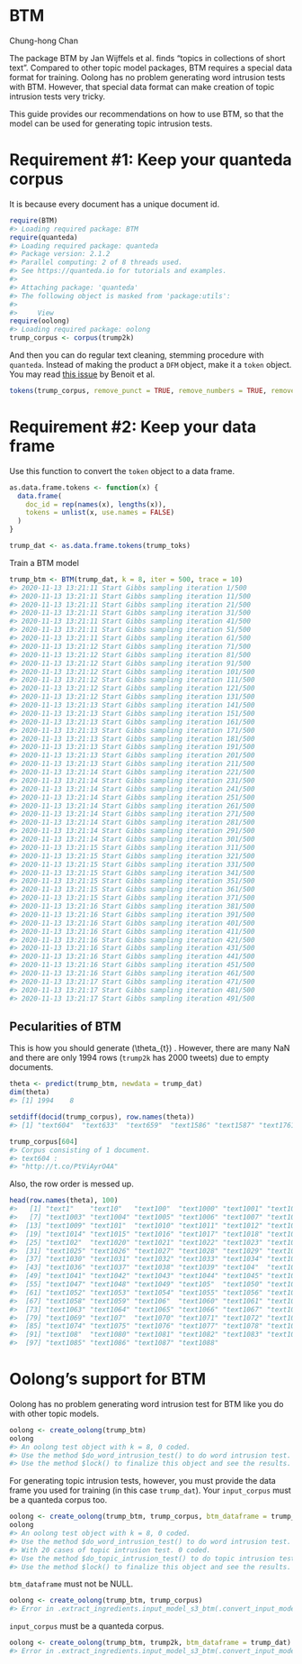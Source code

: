 BTM
================
Chung-hong Chan

The package BTM by Jan Wijffels et al. finds “topics in collections of
short text”. Compared to other topic model packages, BTM requires a
special data format for training. Oolong has no problem generating word
intrusion tests with BTM. However, that special data format can make
creation of topic intrusion tests very tricky.

This guide provides our recommendations on how to use BTM, so that the
model can be used for generating topic intrusion tests.

# Requirement \#1: Keep your quanteda corpus

It is because every document has a unique document id.

``` r
require(BTM)
#> Loading required package: BTM
require(quanteda)
#> Loading required package: quanteda
#> Package version: 2.1.2
#> Parallel computing: 2 of 8 threads used.
#> See https://quanteda.io for tutorials and examples.
#> 
#> Attaching package: 'quanteda'
#> The following object is masked from 'package:utils':
#> 
#>     View
require(oolong)
#> Loading required package: oolong
trump_corpus <- corpus(trump2k)
```

And then you can do regular text cleaning, stemming procedure with
`quanteda`. Instead of making the product a `DFM` object, make it a
`token` object. You may read [this
issue](https://github.com/quanteda/quanteda/issues/1404) by Benoit et
al.

``` r
tokens(trump_corpus, remove_punct = TRUE, remove_numbers = TRUE, remove_symbols = TRUE, split_hyphens = TRUE, remove_url = TRUE) %>% tokens_tolower() %>% tokens_remove(stopwords("en")) %>% tokens_remove("@*")  -> trump_toks
```

# Requirement \#2: Keep your data frame

Use this function to convert the `token` object to a data frame.

``` r
as.data.frame.tokens <- function(x) {
  data.frame(
    doc_id = rep(names(x), lengths(x)),
    tokens = unlist(x, use.names = FALSE)
  )
}

trump_dat <- as.data.frame.tokens(trump_toks)
```

Train a BTM model

``` r
trump_btm <- BTM(trump_dat, k = 8, iter = 500, trace = 10)
#> 2020-11-13 13:21:11 Start Gibbs sampling iteration 1/500
#> 2020-11-13 13:21:11 Start Gibbs sampling iteration 11/500
#> 2020-11-13 13:21:11 Start Gibbs sampling iteration 21/500
#> 2020-11-13 13:21:11 Start Gibbs sampling iteration 31/500
#> 2020-11-13 13:21:11 Start Gibbs sampling iteration 41/500
#> 2020-11-13 13:21:11 Start Gibbs sampling iteration 51/500
#> 2020-11-13 13:21:11 Start Gibbs sampling iteration 61/500
#> 2020-11-13 13:21:12 Start Gibbs sampling iteration 71/500
#> 2020-11-13 13:21:12 Start Gibbs sampling iteration 81/500
#> 2020-11-13 13:21:12 Start Gibbs sampling iteration 91/500
#> 2020-11-13 13:21:12 Start Gibbs sampling iteration 101/500
#> 2020-11-13 13:21:12 Start Gibbs sampling iteration 111/500
#> 2020-11-13 13:21:12 Start Gibbs sampling iteration 121/500
#> 2020-11-13 13:21:12 Start Gibbs sampling iteration 131/500
#> 2020-11-13 13:21:13 Start Gibbs sampling iteration 141/500
#> 2020-11-13 13:21:13 Start Gibbs sampling iteration 151/500
#> 2020-11-13 13:21:13 Start Gibbs sampling iteration 161/500
#> 2020-11-13 13:21:13 Start Gibbs sampling iteration 171/500
#> 2020-11-13 13:21:13 Start Gibbs sampling iteration 181/500
#> 2020-11-13 13:21:13 Start Gibbs sampling iteration 191/500
#> 2020-11-13 13:21:13 Start Gibbs sampling iteration 201/500
#> 2020-11-13 13:21:13 Start Gibbs sampling iteration 211/500
#> 2020-11-13 13:21:14 Start Gibbs sampling iteration 221/500
#> 2020-11-13 13:21:14 Start Gibbs sampling iteration 231/500
#> 2020-11-13 13:21:14 Start Gibbs sampling iteration 241/500
#> 2020-11-13 13:21:14 Start Gibbs sampling iteration 251/500
#> 2020-11-13 13:21:14 Start Gibbs sampling iteration 261/500
#> 2020-11-13 13:21:14 Start Gibbs sampling iteration 271/500
#> 2020-11-13 13:21:14 Start Gibbs sampling iteration 281/500
#> 2020-11-13 13:21:14 Start Gibbs sampling iteration 291/500
#> 2020-11-13 13:21:14 Start Gibbs sampling iteration 301/500
#> 2020-11-13 13:21:15 Start Gibbs sampling iteration 311/500
#> 2020-11-13 13:21:15 Start Gibbs sampling iteration 321/500
#> 2020-11-13 13:21:15 Start Gibbs sampling iteration 331/500
#> 2020-11-13 13:21:15 Start Gibbs sampling iteration 341/500
#> 2020-11-13 13:21:15 Start Gibbs sampling iteration 351/500
#> 2020-11-13 13:21:15 Start Gibbs sampling iteration 361/500
#> 2020-11-13 13:21:15 Start Gibbs sampling iteration 371/500
#> 2020-11-13 13:21:16 Start Gibbs sampling iteration 381/500
#> 2020-11-13 13:21:16 Start Gibbs sampling iteration 391/500
#> 2020-11-13 13:21:16 Start Gibbs sampling iteration 401/500
#> 2020-11-13 13:21:16 Start Gibbs sampling iteration 411/500
#> 2020-11-13 13:21:16 Start Gibbs sampling iteration 421/500
#> 2020-11-13 13:21:16 Start Gibbs sampling iteration 431/500
#> 2020-11-13 13:21:16 Start Gibbs sampling iteration 441/500
#> 2020-11-13 13:21:16 Start Gibbs sampling iteration 451/500
#> 2020-11-13 13:21:16 Start Gibbs sampling iteration 461/500
#> 2020-11-13 13:21:17 Start Gibbs sampling iteration 471/500
#> 2020-11-13 13:21:17 Start Gibbs sampling iteration 481/500
#> 2020-11-13 13:21:17 Start Gibbs sampling iteration 491/500
```

## Pecularities of BTM

This is how you should generate \(\theta_{t}\) . However, there are many
NaN and there are only 1994 rows (`trump2k` has 2000 tweets) due to
empty documents.

``` r
theta <- predict(trump_btm, newdata = trump_dat)
dim(theta)
#> [1] 1994    8
```

``` r
setdiff(docid(trump_corpus), row.names(theta))
#> [1] "text604"  "text633"  "text659"  "text1586" "text1587" "text1761"
```

``` r
trump_corpus[604]
#> Corpus consisting of 1 document.
#> text604 :
#> "http://t.co/PtViAyrO4A"
```

Also, the row order is messed up.

``` r
head(row.names(theta), 100)
#>   [1] "text1"    "text10"   "text100"  "text1000" "text1001" "text1002"
#>   [7] "text1003" "text1004" "text1005" "text1006" "text1007" "text1008"
#>  [13] "text1009" "text101"  "text1010" "text1011" "text1012" "text1013"
#>  [19] "text1014" "text1015" "text1016" "text1017" "text1018" "text1019"
#>  [25] "text102"  "text1020" "text1021" "text1022" "text1023" "text1024"
#>  [31] "text1025" "text1026" "text1027" "text1028" "text1029" "text103" 
#>  [37] "text1030" "text1031" "text1032" "text1033" "text1034" "text1035"
#>  [43] "text1036" "text1037" "text1038" "text1039" "text104"  "text1040"
#>  [49] "text1041" "text1042" "text1043" "text1044" "text1045" "text1046"
#>  [55] "text1047" "text1048" "text1049" "text105"  "text1050" "text1051"
#>  [61] "text1052" "text1053" "text1054" "text1055" "text1056" "text1057"
#>  [67] "text1058" "text1059" "text106"  "text1060" "text1061" "text1062"
#>  [73] "text1063" "text1064" "text1065" "text1066" "text1067" "text1068"
#>  [79] "text1069" "text107"  "text1070" "text1071" "text1072" "text1073"
#>  [85] "text1074" "text1075" "text1076" "text1077" "text1078" "text1079"
#>  [91] "text108"  "text1080" "text1081" "text1082" "text1083" "text1084"
#>  [97] "text1085" "text1086" "text1087" "text1088"
```

# Oolong’s support for BTM

Oolong has no problem generating word intrusion test for BTM like you do
with other topic models.

``` r
oolong <- create_oolong(trump_btm)
oolong
#> An oolong test object with k = 8, 0 coded.
#> Use the method $do_word_intrusion_test() to do word intrusion test.
#> Use the method $lock() to finalize this object and see the results.
```

For generating topic intrusion tests, however, you must provide the data
frame you used for training (in this case `trump_dat`). Your
`input_corpus` must be a quanteda corpus too.

``` r
oolong <- create_oolong(trump_btm, trump_corpus, btm_dataframe = trump_dat)
oolong
#> An oolong test object with k = 8, 0 coded.
#> Use the method $do_word_intrusion_test() to do word intrusion test.
#> With 20 cases of topic intrusion test. 0 coded.
#> Use the method $do_topic_intrusion_test() to do topic intrusion test.
#> Use the method $lock() to finalize this object and see the results.
```

`btm_dataframe` must not be NULL.

``` r
oolong <- create_oolong(trump_btm, trump_corpus)
#> Error in .extract_ingredients.input_model_s3_btm(.convert_input_model_s3(input_model), : You need to provide input_corpus (in quanteda format) and btm_dataframe for generating topic intrusion tests.
```

`input_corpus` must be a quanteda corpus.

``` r
oolong <- create_oolong(trump_btm, trump2k, btm_dataframe = trump_dat)
#> Error in .extract_ingredients.input_model_s3_btm(.convert_input_model_s3(input_model), : You need to provide input_corpus (in quanteda format) and btm_dataframe for generating topic intrusion tests.
```
